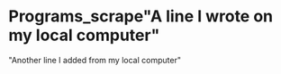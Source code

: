 # Programs_scrape"A line I wrote on my local computer" 
"Another line I added from my local computer" 
